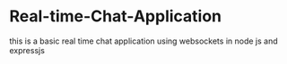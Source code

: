 # Real-time-Chat-Application
this is a basic real time chat application using websockets in node js and expressjs
